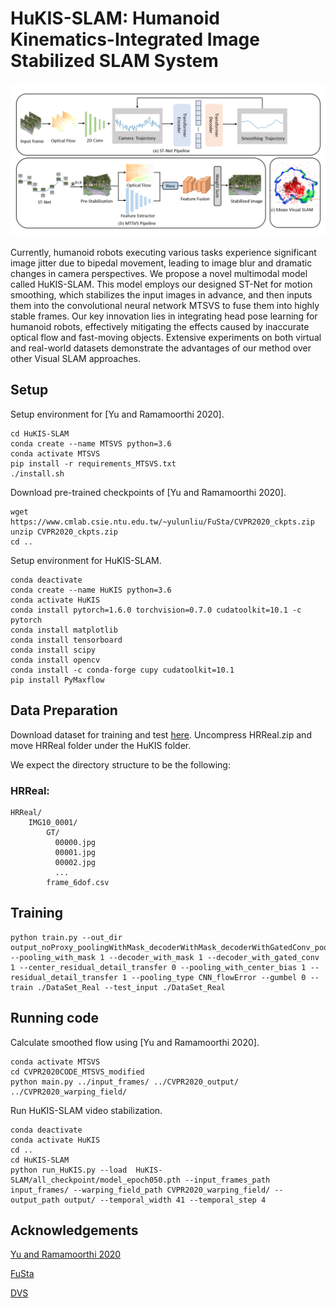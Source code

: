 # HuKIS-SLAM: Humanoid Kinematics-Integrated Image Stabilized SLAM System

<img src='./HuKIS.png' width=1000>

Currently, humanoid robots executing various tasks experience significant image jitter due to bipedal movement, leading to image blur and dramatic changes in camera perspectives. We propose a novel multimodal model called HuKIS-SLAM. This model employs our designed ST-Net for motion smoothing, which stabilizes the input images in advance, and then inputs them into the convolutional neural network MTSVS to fuse them into highly stable frames. Our key innovation lies in integrating head pose learning for humanoid robots, effectively mitigating the effects caused by inaccurate optical flow and fast-moving objects. Extensive experiments on both virtual and real-world datasets demonstrate the advantages of our method over other Visual SLAM approaches.

## Setup

Setup environment for [Yu and Ramamoorthi 2020].
```
cd HuKIS-SLAM
conda create --name MTSVS python=3.6
conda activate MTSVS
pip install -r requirements_MTSVS.txt
./install.sh
```

Download pre-trained checkpoints of [Yu and Ramamoorthi 2020].
```
wget https://www.cmlab.csie.ntu.edu.tw/~yulunliu/FuSta/CVPR2020_ckpts.zip
unzip CVPR2020_ckpts.zip
cd ..
```
Setup environment for HuKIS-SLAM.
```
conda deactivate
conda create --name HuKIS python=3.6
conda activate HuKIS
conda install pytorch=1.6.0 torchvision=0.7.0 cudatoolkit=10.1 -c pytorch
conda install matplotlib
conda install tensorboard
conda install scipy
conda install opencv
conda install -c conda-forge cupy cudatoolkit=10.1
pip install PyMaxflow
```

## Data Preparation
Download dataset for training and test [here](https://github.com/TuSimple/tusimple-benchmark). Uncompress HRReal.zip and move HRReal folder under the HuKIS folder.

We expect the directory structure to be the following:
### HRReal:
```
HRReal/
    IMG10_0001/
        GT/
          00000.jpg
          00001.jpg
          00002.jpg
          ...
        frame_6dof.csv

```

## Training

```
python train.py --out_dir output_noProxy_poolingWithMask_decoderWithMask_decoderWithGatedConv_poolingWithCenterBiasCNNFlowError_ResidualDetailTransfer_faster  --pooling_with_mask 1 --decoder_with_mask 1 --decoder_with_gated_conv 1 --center_residual_detail_transfer 0 --pooling_with_center_bias 1 --residual_detail_transfer 1 --pooling_type CNN_flowError --gumbel 0 --train ./DataSet_Real --test_input ./DataSet_Real

```

## Running code

Calculate smoothed flow using [Yu and Ramamoorthi 2020].
```
conda activate MTSVS
cd CVPR2020CODE_MTSVS_modified
python main.py ../input_frames/ ../CVPR2020_output/ ../CVPR2020_warping_field/
```

Run HuKIS-SLAM video stabilization.
```
conda deactivate
conda activate HuKIS
cd ..
cd HuKIS-SLAM
python run_HuKIS.py --load  HuKIS-SLAM/all_checkpoint/model_epoch050.pth --input_frames_path input_frames/ --warping_field_path CVPR2020_warping_field/ --output_path output/ --temporal_width 41 --temporal_step 4
```

## Acknowledgements

[Yu and Ramamoorthi 2020](http://jiyang.fun/projects.html)

[FuSta](https://alex04072000.github.io/FuSta/)

[DVS](https://zhmeishi.github.io/dvs/)





